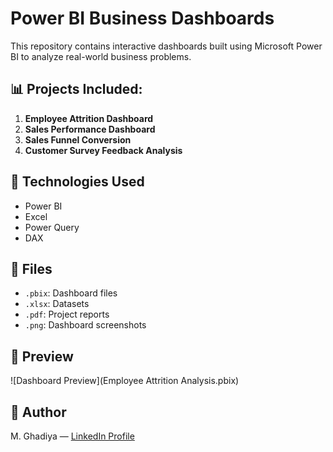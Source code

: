 # Power BI Business Dashboards

This repository contains interactive dashboards built using Microsoft Power BI to analyze real-world business problems.

## 📊 Projects Included:
1. **Employee Attrition Dashboard**
2. **Sales Performance Dashboard**
3. **Sales Funnel Conversion**
4. **Customer Survey Feedback Analysis**

## 🔧 Technologies Used
- Power BI
- Excel
- Power Query
- DAX

## 📄 Files
- `.pbix`: Dashboard files
- `.xlsx`: Datasets
- `.pdf`: Project reports
- `.png`: Dashboard screenshots

## 🔗 Preview
![Dashboard Preview](Employee Attrition Analysis.pbix)

## 🚀 Author
M. Ghadiya — [LinkedIn Profile](https://www.linkedin.com/in/meet-ghadiya-9b7b19273/)
